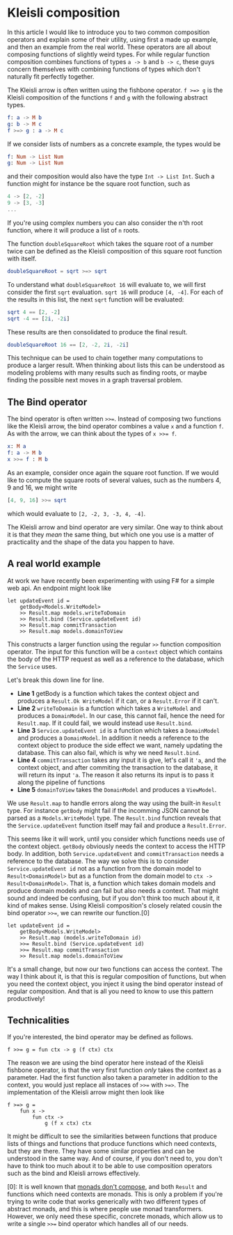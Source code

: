 # Kleisli composition

In this article I would like to introduce you to two common composition operators
and explain some of their utility, using first a made up example, and then an
example from the real world. These operators are all about composing functions
of slightly weird types. For while regular function composition combines functions
of types `a -> b` and `b -> c`, these guys concern themselves with combining
functions of types which don't naturally fit perfectly together.

The Kleisli arrow is often written using the fishbone operator.
`f >=> g` is the Kleisli composition of the functions `f` and `g` with the following abstract types.

```elm
f: a -> M b
g: b -> M c
f >=> g : a -> M c
```

If we consider lists of numbers as a concrete example, the types would be

```elm
f: Num -> List Num
g: Num -> List Num
```

and their composition would also have the type `Int -> List Int`.
Such a function might for instance be the square root function, such as

```elm
4 -> [2, -2]
9 -> [3, -3]
...
```

If you're using complex numbers you can also consider the n'th root function,
where it will produce a list of `n` roots.

The function `doubleSquareRoot` which takes the square root of a number twice
can be defined as the Kleisli composition of this square root function with itself.

```elm
doubleSquareRoot = sqrt >=> sqrt
```

To understand what `doubleSquareRoot 16` will evaluate to, we will first consider
the first `sqrt` evaluation.
`sqrt 16` will produce `[4, -4]`.
For each of the results in this list, the next `sqrt`
function will be evaluated:

```elm
sqrt 4 == [2, -2]
sqrt -4 == [2i, -2i]
```

These results are then consolidated to produce the final result.

```elm
doubleSquareRoot 16 == [2, -2, 2i, -2i]
```

This technique can be used to chain together many computations to
produce a larger result.
When thinking about lists this can be understood as modeling problems
with many results such as finding roots, or maybe finding the possible
next moves in a graph traversal problem.

## The Bind operator

The bind operator is often written `>>=`.
Instead of composing two functions like the Kleisli arrow, the bind
operator combines a value `x` and a function `f`.
As with the arrow, we can think about the types of `x >>= f`.

```elm
x: M a
f: a -> M b
x >>= f : M b
```

As an example, consider once again the square root function.
If we would like to compute the square roots of several values,
such as the numbers 4, 9 and 16, we might write

```elm
[4, 9, 16] >>= sqrt
```

which would evaluate to `[2, -2, 3, -3, 4, -4]`.

The Kleisli arrow and bind operator are very similar.
One way to think about it is that they _mean_ the same thing,
but which one you use is a matter of practicality and the shape of
the data you happen to have.

## A real world example

At work we have recently been experimenting with using F# for a simple
web api.
An endpoint might look like

```F#
let updateEvent id =
    getBody<Models.WriteModel>
    >> Result.map models.writeToDomain
    >> Result.bind (Service.updateEvent id)
    >> Result.map commitTransaction
    >> Result.map models.domainToView
```

This constructs a larger function using the regular `>>` function composition operator.
The input for this function will be a `context` object which contains the body of the
HTTP request as well as a reference to the database, which the `Service` uses.

Let's break this down line for line.

- **Line 1** getBody is a function which takes the context object and produces a `Result.Ok WriteModel` if it can, or a `Result.Error` if it can't.
- **Line 2** `writeToDomain` is a function which takes a `WriteModel` and produces a `DomainModel`. In our case, this cannot fail, hence the need for `Result.map`. If it could fail, we would instead use `Result.bind`.
- **Line 3** `Service.updateEvent id` is a function which takes a `DomainModel` and produces a `DomainModel`. In addition it needs a reference to the context object to produce the side effect we want, namely updating the database. This can also fail, which is why we need `Result.bind`.
- **Line 4** `commitTransaction` takes any input it is give, let's call it `'a`, and the context object, and after commiting the transaction to the database, it will return its input `'a`. The reason it also returns its input is to pass it along the pipeline of functions
- **Line 5** `domainToView` takes the `DomainModel` and produces a `ViewModel`.

We use `Result.map` to handle errors along the way using the built-in `Result` type.
For instance `getBody` might fail if the incomming JSON cannot be parsed as a `Models.WriteModel` type.
The `Result.bind` function reveals that the `Service.updateEvent` function itself
may fail and produce a `Result.Error`.

This seems like it will work, until you consider which functions needs use of the context object.
`getBody` obviously needs the context to access the HTTP body.
In addition, both `Service.updateEvent` and `commitTransaction` needs a reference to the database.
The way we solve this is to consider `Service.updateEvent id` not as a function from the domain
model to `Result<DomainModel>` but as a function from the domain model to `ctx -> Result<DomainModel>`.
That is, a function which takes domain models and produce domain models and can fail but also needs a
context.
That might sound and indeed be confusing, but if you don't think too much about it, it kind of makes sense.
Using Kleisli composition's closely related cousin the bind operator `>>=`, we can rewrite our function.[0]

```F#
let updateEvent id =
    getBody<Models.WriteModel>
    >> Result.map (models.writeToDomain id)
    >>= Result.bind (Service.updateEvent id)
    >>= Result.map commitTransaction
    >> Result.map models.domainToView
```

It's a small change, but now our two functions can access the context.
The way I think about it, is that this is regular composition of functions,
but when you need the context object, you inject it using the bind operator instead of regular composition.
And that is all you need to know to use this pattern productively!

## Technicalities

If you're interested, the bind operator may be defined as follows.

```F#
f >>= g = fun ctx -> g (f ctx) ctx
```

The reason we are using the bind operator here instead of the Kleisli fishbone operator,
is that the very first function _only_ takes the context as a parameter.
Had the first function also taken a parameter in addition to the context,
you would just replace all instaces of `>>=` with `>=>`.
The implementation of the Kleisli arrow might then look like

```F#
f >=> g =
    fun x ->
        fun ctx ->
            g (f x ctx) ctx
```

It might be difficult to see the similarities between functions that produce lists of
things and functions that produce functions which need contexts, but they are there.
They have some similar properties and can be understood in the same way. And of course,
if you don't need to, you don't have to think too much about it to be able to use
composition operators such as the bind and Kleisli arrows effectively.

[0]: It is well known that [monads don't compose](https://blog.tmorris.net/posts/monads-do-not-compose/),
and both `Result` and functions which need contexts are monads.
This is only a problem if you're trying to write code that works generically with
two different types of abstract monads, and this is where people use monad transformers.
However, we only need these specific, concrete monads, which allow us
to write a single `>>=` bind operator which handles all of our needs.
